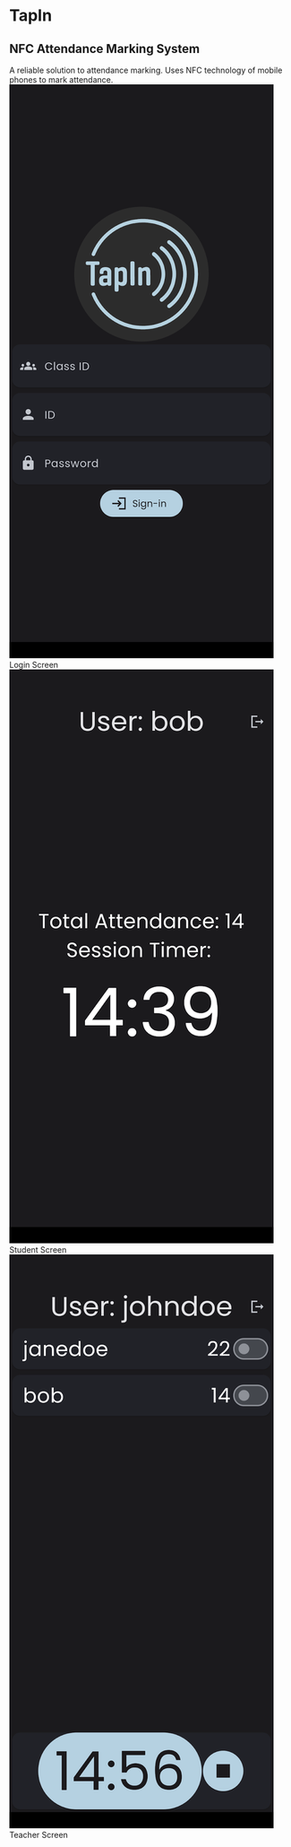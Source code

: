 # TapIn
## NFC Attendance Marking System

A reliable solution to attendance marking. Uses NFC technology of mobile phones to mark attendance.
![Login](login.png) Login Screen
![Student](student.png) Student Screen
![Teacher](teacher.png) Teacher Screen
